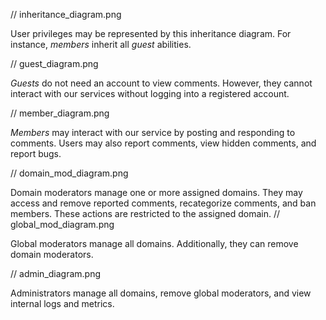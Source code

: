 // inheritance_diagram.png

User privileges may be represented by this inheritance diagram. For instance, *members* inherit all *guest* abilities.

// guest_diagram.png

*Guests* do not need an account to view comments. However, they cannot interact with our services without logging into a registered account.

// member_diagram.png

*Members* may interact with our service by posting and responding to comments. Users may also report comments, view hidden comments, and report bugs.

// domain_mod_diagram.png

Domain moderators manage one or more assigned domains. They may access and remove reported comments, recategorize comments, and ban members. These actions are restricted to the assigned domain.
// global_mod_diagram.png

Global moderators manage all domains. Additionally, they can remove domain moderators.

// admin_diagram.png

Administrators manage all domains, remove global moderators, and view internal logs and metrics.
